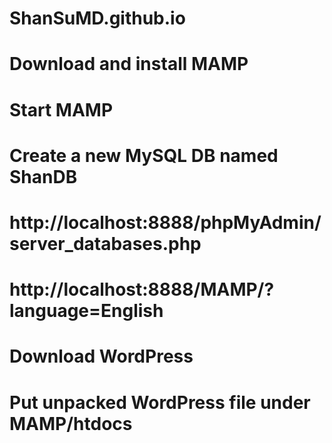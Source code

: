 # ShanSuMD.github.io
# Download and install MAMP
# Start MAMP
# Create a new MySQL DB named ShanDB
# http://localhost:8888/phpMyAdmin/server_databases.php
# http://localhost:8888/MAMP/?language=English
# Download WordPress
# Put unpacked WordPress file under MAMP/htdocs


